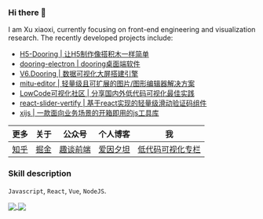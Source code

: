 ### Hi there 👋

I am Xu xiaoxi, currently focusing on front-end engineering and visualization research. The recently developed projects include:

- [H5-Dooring | 让H5制作像搭积木一样简单](https://github.com/MrXujiang/h5-Dooring)
- [dooring-electron | dooring桌面端软件](https://github.com/MrXujiang/dooring-electron-lowcode)
- [V6.Dooring | 数据可视化大屏搭建引擎](http://v6.dooring.cn/beta)
- [mitu-editor | 轻量级且可扩展的图片/图形编辑器解决方案](https://github.com/H5-Dooring/mitu-editor)
- [LowCode可视化社区 | 分享国内外低代码可视化最佳实践](http://lowcode.dooring.cn)
- [react-slider-vertify | 基于react实现的轻量级滑动验证码组件](https://github.com/MrXujiang/react-slider-vertify)
- [xijs | 一款面向业务场景的开箱即用的js工具库](https://github.com/MrXujiang/xijs)

|      更多       |      关于      |      公众号      |     个人博客     |      我      |
| ----------- | ----------- |----------- |----------- | ------------ |
| [知乎](https://www.zhihu.com/people/build800) | [掘金](https://juejin.cn/user/3808363978429613/posts) |   [趣谈前端](http://cdn.dooring.cn/dr/qtqd_code.png)   |     [爱因夕坦](http://h5.dooring.cn/blog/)    | [低代码可视化专栏](http://mp.weixin.qq.com/mp/homepage?__biz=MzU2Mzk1NzkwOA==&hid=8&sn=4d65684bfea257971d8f798422b48085&scene=18#wechat_redirect)

### Skill description

`Javascript`, `React`, `Vue`, `NodeJS`.

<a href="https://github.com/MrXujiang">
  <img align="center" src="https://github-readme-stats.vercel.app/api?username=MrXujiang&count_private=true&show_icons=true" />
</a>
<a href="https://github.com/MrXujiang">
  <img align="center" src="https://github-readme-stats.vercel.app/api/top-langs/?username=anuraghazra&layout=compact" />
</a>
